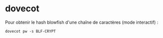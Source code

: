 # dovecot

Pour obtenir le hash blowfish d'une chaîne de caractères (mode interactif) :
```
dovecot pw -s BLF-CRYPT
```
